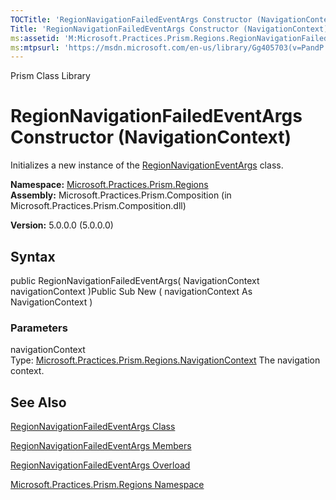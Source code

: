 ```yaml
---
TOCTitle: 'RegionNavigationFailedEventArgs Constructor (NavigationContext)'
Title: 'RegionNavigationFailedEventArgs Constructor (NavigationContext) (Microsoft.Practices.Prism.Regions)'
ms:assetid: 'M:Microsoft.Practices.Prism.Regions.RegionNavigationFailedEventArgs.\#ctor(Microsoft.Practices.Prism.Regions.NavigationContext)'
ms:mtpsurl: 'https://msdn.microsoft.com/en-us/library/Gg405703(v=PandP.50)'
---
```


Prism Class Library

RegionNavigationFailedEventArgs Constructor (NavigationContext)
===============================================================

Initializes a new instance of the [RegionNavigationEventArgs](https://msdn.microsoft.com/t:microsoft.practices.prism.regions.regionnavigationeventargs) class.

**Namespace:** [Microsoft.Practices.Prism.Regions](https://msdn.microsoft.com/n:microsoft.practices.prism.regions)
**Assembly:** Microsoft.Practices.Prism.Composition (in Microsoft.Practices.Prism.Composition.dll)

**Version:** 5.0.0.0 (5.0.0.0)

## Syntax


public RegionNavigationFailedEventArgs( NavigationContext navigationContext )Public Sub New ( navigationContext As NavigationContext )

### Parameters

navigationContext  
Type: [Microsoft.Practices.Prism.Regions.NavigationContext](https://msdn.microsoft.com/t:microsoft.practices.prism.regions.navigationcontext)
The navigation context.

See Also
--------


[RegionNavigationFailedEventArgs Class](https://msdn.microsoft.com/t:microsoft.practices.prism.regions.regionnavigationfailedeventargs)

[RegionNavigationFailedEventArgs Members](https://msdn.microsoft.com/allmembers.t:microsoft.practices.prism.regions.regionnavigationfailedeventargs)

[RegionNavigationFailedEventArgs Overload](https://msdn.microsoft.com/overload:microsoft.practices.prism.regions.regionnavigationfailedeventargs.)

[Microsoft.Practices.Prism.Regions Namespace](https://msdn.microsoft.com/n:microsoft.practices.prism.regions)
